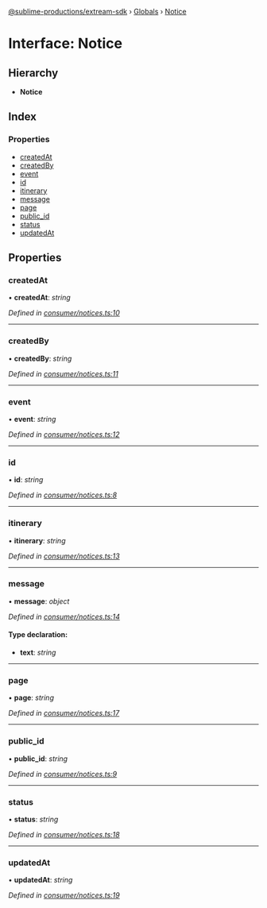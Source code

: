 [@sublime-productions/extream-sdk](../README.md) › [Globals](../globals.md) › [Notice](notice.md)

# Interface: Notice

## Hierarchy

* **Notice**

## Index

### Properties

* [createdAt](notice.md#createdat)
* [createdBy](notice.md#createdby)
* [event](notice.md#event)
* [id](notice.md#id)
* [itinerary](notice.md#itinerary)
* [message](notice.md#message)
* [page](notice.md#page)
* [public_id](notice.md#public_id)
* [status](notice.md#status)
* [updatedAt](notice.md#updatedat)

## Properties

###  createdAt

• **createdAt**: *string*

*Defined in [consumer/notices.ts:10](https://github.com/Extream-SaaS/ex-sdk/blob/2aed8a2/src/consumer/notices.ts#L10)*

___

###  createdBy

• **createdBy**: *string*

*Defined in [consumer/notices.ts:11](https://github.com/Extream-SaaS/ex-sdk/blob/2aed8a2/src/consumer/notices.ts#L11)*

___

###  event

• **event**: *string*

*Defined in [consumer/notices.ts:12](https://github.com/Extream-SaaS/ex-sdk/blob/2aed8a2/src/consumer/notices.ts#L12)*

___

###  id

• **id**: *string*

*Defined in [consumer/notices.ts:8](https://github.com/Extream-SaaS/ex-sdk/blob/2aed8a2/src/consumer/notices.ts#L8)*

___

###  itinerary

• **itinerary**: *string*

*Defined in [consumer/notices.ts:13](https://github.com/Extream-SaaS/ex-sdk/blob/2aed8a2/src/consumer/notices.ts#L13)*

___

###  message

• **message**: *object*

*Defined in [consumer/notices.ts:14](https://github.com/Extream-SaaS/ex-sdk/blob/2aed8a2/src/consumer/notices.ts#L14)*

#### Type declaration:

* **text**: *string*

___

###  page

• **page**: *string*

*Defined in [consumer/notices.ts:17](https://github.com/Extream-SaaS/ex-sdk/blob/2aed8a2/src/consumer/notices.ts#L17)*

___

###  public_id

• **public_id**: *string*

*Defined in [consumer/notices.ts:9](https://github.com/Extream-SaaS/ex-sdk/blob/2aed8a2/src/consumer/notices.ts#L9)*

___

###  status

• **status**: *string*

*Defined in [consumer/notices.ts:18](https://github.com/Extream-SaaS/ex-sdk/blob/2aed8a2/src/consumer/notices.ts#L18)*

___

###  updatedAt

• **updatedAt**: *string*

*Defined in [consumer/notices.ts:19](https://github.com/Extream-SaaS/ex-sdk/blob/2aed8a2/src/consumer/notices.ts#L19)*

